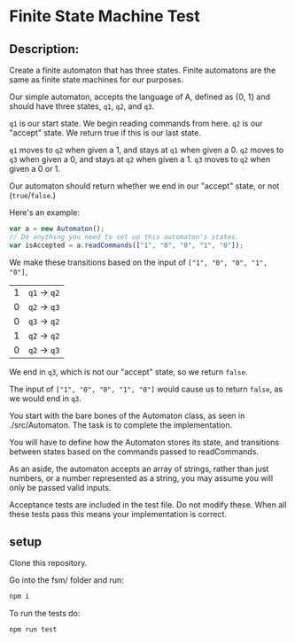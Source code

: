 # Finite State Machine Test

## Description:

Create a finite automaton that has three states. Finite automatons are the same as finite state machines for our purposes.

Our simple automaton, accepts the language of A, defined as {0, 1} and should have three states,
`q1`, `q2`, and `q3`.

`q1` is our start state. We begin reading commands from here.
`q2` is our "accept" state. We return true if this is our last state.

`q1` moves to `q2` when given a 1, and stays at `q1` when given a 0.
`q2` moves to `q3` when given a 0, and stays at `q2` when given a 1.
`q3` moves to `q2` when given a 0 or 1.

Our automaton should return whether we end in our "accept" state, or not (`true`/`false`.)

Here's an example:

```javascript
var a = new Automaton();
// Do anything you need to set up this automaton's states.
var isAccepted = a.readCommands(["1", "0", "0", "1", "0"]);
```

We make these transitions based on the input of `["1", "0", "0", "1", "0"]`,

|     |              |
| --- | ------------ |
| 1   | `q1` -> `q2` |
| 0   | `q2` -> `q3` |
| 0   | `q3` -> `q2` |
| 1   | `q2` -> `q2` |
| 0   | `q2` -> `q3` |

We end in `q3`, which is not our "accept" state, so we return `false`.

The input of `["1", "0", "0", "1", "0"]` would cause us to return `false`, as we would end in `q3`.

You start with the bare bones of the Automaton class, as seen in ./src/Automaton. The task
is to complete the implementation.

You will have to define how the Automaton stores its state, and transitions between states based on the commands passed to readCommands.

As an aside, the automaton accepts an array of strings, rather than just numbers, or a number represented as a string, you may assume you will only be passed valid inputs.

Acceptance tests are included in the test file. Do not modify these. When all these tests pass this means your implementation is correct.

## setup

Clone this repository.

Go into the fsm/ folder and run:

```bash
npm i
```

To run the tests do:

```bash
npm run test
```

